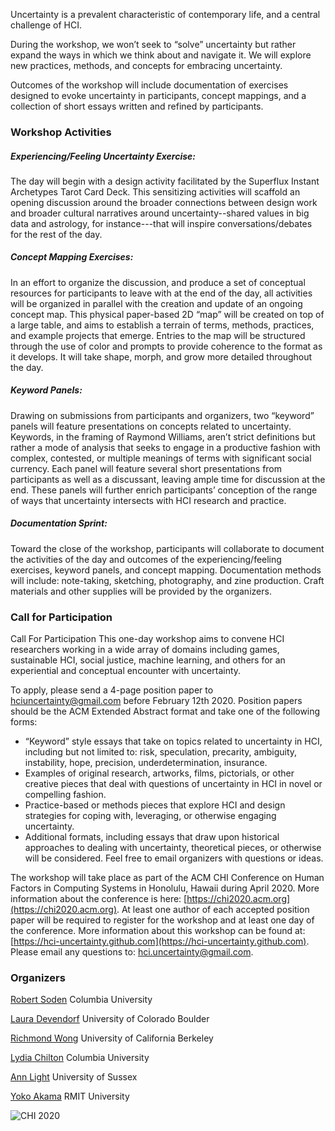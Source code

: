 Uncertainty is a prevalent characteristic of contemporary life, and a central challenge of HCI.

During the workshop, we won’t seek to “solve” uncertainty but rather expand the ways in which we think about and navigate it. We will explore new practices, methods, and concepts for embracing uncertainty. 

Outcomes of the workshop will include documentation of exercises designed to evoke uncertainty in participants, concept mappings, and a collection of short essays written and refined by participants.

### Workshop Activities
##### Experiencing/Feeling Uncertainty Exercise:
The day will begin with a design activity facilitated by the Superflux Instant Archetypes Tarot Card Deck. This sensitizing activities will scaffold an opening discussion around the broader connections between design work and broader cultural narratives around uncertainty--shared values in big data and astrology, for instance---that will inspire conversations/debates for the rest of the day.  

#####  Concept Mapping Exercises:
In an effort to organize the discussion, and produce a set of conceptual resources for participants to leave with at the end of the day, all activities will be organized in parallel with the creation and update of an ongoing concept map. This physical paper-based 2D  “map” will be created on top of a large table, and aims to establish a terrain of terms, methods, practices, and example projects that emerge. Entries to the map will be structured through the use of color and prompts to provide coherence to the format as it develops. It will take shape, morph, and grow more detailed throughout the day. 

#####  Keyword Panels:
Drawing on submissions from participants and organizers, two “keyword” panels will feature presentations on concepts related to uncertainty. Keywords, in the framing of Raymond Williams, aren’t strict definitions but rather a mode of analysis that seeks to engage in a productive fashion with complex, contested, or multiple meanings of terms with significant social currency. Each panel will feature several short presentations from participants as well as a discussant, leaving ample time for discussion at the end. These panels will further enrich participants’ conception of the range of ways that uncertainty intersects with HCI research and practice.

##### Documentation Sprint:
Toward the close of the workshop, participants will collaborate to document the activities of the day and outcomes of the experiencing/feeling exercises, keyword panels, and concept mapping. Documentation methods will include: note-taking, sketching, photography, and zine production. Craft materials and other supplies will be provided by the organizers.

### Call for Participation

Call For Participation
This one-day workshop aims to convene HCI researchers working in a wide array of domains including games, sustainable HCI, social justice, machine learning, and others for an experiential and conceptual encounter with uncertainty. 

To apply, please send a 4-page position paper to hciuncertainty@gmail.com before February 12th 2020. Position papers should be the ACM Extended Abstract format and take one of the following forms: 

* “Keyword” style essays that take on topics related to uncertainty in HCI, including but not limited to: risk,  speculation, precarity, ambiguity, instability, hope, precision, underdetermination, insurance. 
* Examples of original research, artworks, films, pictorials, or other creative pieces that deal with questions of uncertainty in HCI in novel or compelling fashion.
* Practice-based or methods pieces that explore HCI and design strategies for coping with, leveraging, or otherwise engaging uncertainty.
* Additional formats, including essays that draw upon historical approaches to dealing with uncertainty, theoretical pieces, or otherwise will be considered. Feel free to email organizers with questions or ideas. 

The workshop will take place as part of the ACM CHI Conference on Human Factors in Computing Systems in Honolulu, Hawaii during April 2020. More information about the conference is here: [https://chi2020.acm.org](https://chi2020.acm.org). At least one author of each accepted position paper will be required to register for the workshop and at least one day of the conference.
More information about this workshop can be found at: [https://hci-uncertainty.github.com](https://hci-uncertainty.github.com).  Please email any questions to: [hci.uncertainty@gmail.com](hci.uncertainty@gmail.com). 

### Organizers
[Robert Soden](http://robertsoden.io/)
Columbia University

[Laura Devendorf](https://www.colorado.edu/cmci/people/information-science/laura-devendorf)
University of Colorado Boulder

[Richmond Wong](https://people.ischool.berkeley.edu/~richmond/)
University of California Berkeley

[Lydia Chilton](http://www.cs.columbia.edu/~chilton/)
Columbia University

[Ann Light](http://www.sussex.ac.uk/profiles/29619)
University of Sussex

[Yoko Akama](http://desiap.org/)
RMIT University 

![CHI 2020](https://uiuxtrend.com/wp-content/uploads/CHI-2020-min.jpg)

